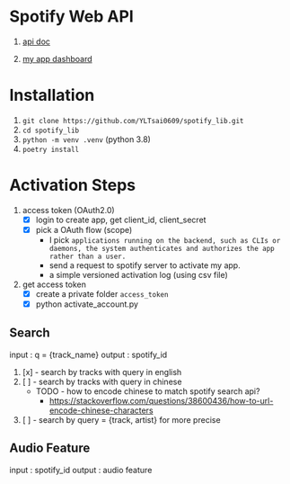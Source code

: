 # Spotify Web API

1. [api doc](https://developer.spotify.com/documentation/web-api/reference/#/)

2. [my app dashboard](https://developer.spotify.com/dashboard/applications/24c65b22bb194a7f959900db705771c9)
  
# Installation

1. `git clone https://github.com/YLTsai0609/spotify_lib.git`
2. `cd spotify_lib`
3. `python -m venv .venv` (python 3.8)
4. `poetry install`
  
# Activation Steps

1. access token (OAuth2.0)
   - [x] login to create app, get client_id, client_secret 
   - [x] pick a OAuth flow (scope)
     - I pick `applications running on the backend, such as CLIs or daemons, the system authenticates and authorizes the app rather than a user.` 
     - send a request to spotify server to activate my app.
     - a simple versioned activation log (using csv file)
2. get access token
   - [x] create a private folder `access_token`
   - [x] python activate_account.py

## Search

input : q = {track_name}
output : spotify_id

1. [x] - search by tracks with query in english
2. [ ] - search by tracks with query in chinese
   * TODO - how to encode chinese to match spotify search api?
     * https://stackoverflow.com/questions/38600436/how-to-url-encode-chinese-characters
3. [ ] - search by query = {track, artist} for more precise 

## Audio Feature

input : spotify_id
output : audio feature


 